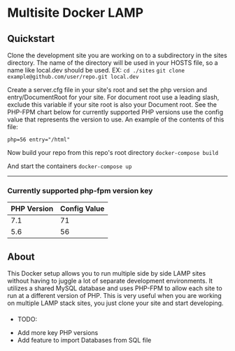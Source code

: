 # Multisite Docker LAMP

## Quickstart
Clone the development site you are working on to a subdirectory in the sites directory. The name of the directory will be used in your HOSTS file, so a name like local.dev should be used. EX:
`cd ./sites`
`git clone example@github.com/user/repo.git local.dev`

Create a server.cfg file in your site's root and set the php version and entry/DocumentRoot for your site. For document root use a leading slash, exclude this variable if your site root is also your Document root. See the PHP-FPM chart below for currently supported PHP versions use the config value that represents the version to use. An example of the contents of this file:

`php=56
entry="/html"`

Now build your repo from this repo's root directory
`docker-compose build`

And start the containers
`docker-compose up`

---

### Currently supported php-fpm version key

PHP Version | Config Value
--- | --- 
7.1 | 71
5.6 | 56

## About
This Docker setup allows you to run multiple side by side LAMP sites without having to juggle a lot of separate development environments. It utilizes a shared MySQL database and uses PHP-FPM to allow each site to run at a different version of PHP. This is very useful when you are working on multiple LAMP stack sites, you just clone your site and start developing.

####
* TODO: 
- Add more key PHP versions
- Add feature to import Databases from SQL file
